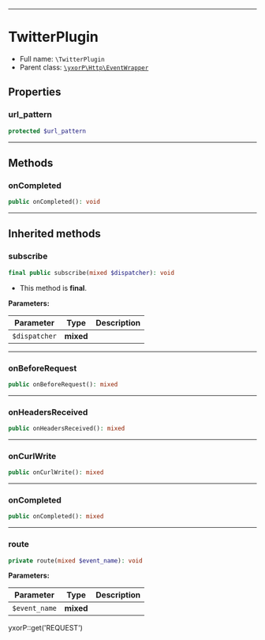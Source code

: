 ***

# TwitterPlugin

* Full name: `\TwitterPlugin`
* Parent class: [`\yxorP\Http\EventWrapper`](./yxorP/Http/EventWrapper.md)

## Properties

### url_pattern

```php
protected $url_pattern
```

***

## Methods

### onCompleted

```php
public onCompleted(): void
```

***

## Inherited methods

### subscribe

```php
final public subscribe(mixed $dispatcher): void
```

* This method is **final**.

**Parameters:**

| Parameter | Type | Description |
|-----------|------|-------------|
| `$dispatcher` | **mixed** |  |

***

### onBeforeRequest

```php
public onBeforeRequest(): mixed
```

***

### onHeadersReceived

```php
public onHeadersReceived(): mixed
```

***

### onCurlWrite

```php
public onCurlWrite(): mixed
```

***

### onCompleted

```php
public onCompleted(): mixed
```

***

### route

```php
private route(mixed $event_name): void
```

**Parameters:**

| Parameter | Type | Description |
|-----------|------|-------------|
| `$event_name` | **mixed** |  |

yxorP::get('REQUEST')

